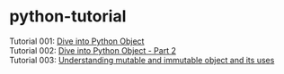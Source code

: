# python-tutorial
Tutorial 001: [Dive into Python Object](https://github.com/tmduong2000/python-tutorial/blob/master/docs/t001_dive_into_python_object.md)   
Tutorial 002: [Dive into Python Object - Part 2](https://github.com/tmduong2000/python-tutorial/blob/master/docs/t002_dive_into_python_object_part2.md)   
Tutorial 003: [Understanding mutable and immutable object and its uses](https://github.com/tmduong2000/python-tutorial/blob/master/docs/t003_understanding_mutable_immutable_object_and_its_uses.md)
